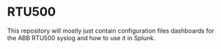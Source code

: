 # RTU500

This repository will mostly just contain configuration files dashboards for the ABB RTU500 syslog and how to use it in Splunk.

